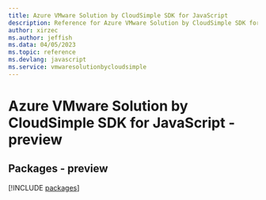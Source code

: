 ```yaml
---
title: Azure VMware Solution by CloudSimple SDK for JavaScript
description: Reference for Azure VMware Solution by CloudSimple SDK for JavaScript
author: xirzec
ms.author: jeffish
ms.data: 04/05/2023
ms.topic: reference
ms.devlang: javascript
ms.service: vmwaresolutionbycloudsimple
---
```

# Azure VMware Solution by CloudSimple SDK for JavaScript - preview
## Packages - preview
[!INCLUDE [packages](vmware-solution-by-cloudsimple-index.md)]